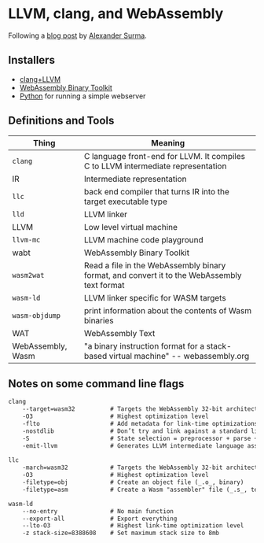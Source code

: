 # LLVM, clang, and WebAssembly

Following a [blog post][post] by [Alexander Surma][email].

[post]: https://surma.dev/things/c-to-webassembly/
[email]: surma@surmair.de

## Installers

* [clang+LLVM][1]
* [WebAssembly Binary Toolkit][2]
* [Python][3] for running a simple webserver

[1]: https://github.com/llvm/llvm-project/releases/download/llvmorg-18.1.8/clang+llvm-18.1.8-x86_64-pc-windows-msvc.tar.xz
[2]: https://github.com/WebAssembly/wabt/releases/download/1.0.36/wabt-1.0.36-windows.tar.gz
[3]: https://www.python.org/ftp/python/3.13.1/python-3.13.1-amd64.exe



## Definitions and Tools

| Thing              | Meaning                                                                                      | 
|--------------------|----------------------------------------------------------------------------------------------| 
| `clang`            | C language front-end for LLVM.  It compiles C to LLVM intermediate representation            | 
| IR                 | Intermediate representation                                                                  | 
| `llc`              | back end compiler that turns IR into the target executable type                              | 
| `lld`              | LLVM linker                                                                                  | 
| LLVM               | Low level virtual machine                                                                    | 
| `llvm-mc`          | LLVM machine code playground                                                                 | 
| wabt               | WebAssembly Binary Toolkit                                                                   | 
| `wasm2wat`         | Read a file in the WebAssembly binary format, and convert it to the WebAssembly text format  | 
| `wasm-ld`          | LLVM linker specific for WASM targets                                                        | 
| `wasm-objdump`     | print information about the contents of Wasm binaries                                        | 
| WAT                | WebAssembly Text                                                                             | 
| WebAssembly, Wasm  | "a binary instruction format for a stack-based virtual machine" -- webassembly.org           | 


## Notes on some command line flags


```txt
clang 
    --target=wasm32          # Targets the WebAssembly 32-bit architecture
    -O3                      # Highest optimization level
    -flto                    # Add metadata for link-time optimizations
    -nostdlib                # Don’t try and link against a standard library
    -S                       # State selection = preprocessor + parse + semantic analysis + LLVM generation
    -emit-llvm               # Generates LLVM intermediate language assembly files (_.ll_, text)
    
llc 
    -march=wasm32            # Targets the WebAssembly 32-bit architecture
    -O3                      # Highest optimization level
    -filetype=obj            # Create an object file (_.o_, binary)
    -filetype=asm            # Create a Wasm "assembler" file (_.s_, text)

wasm-ld 
    --no-entry               # No main function
    --export-all             # Export everything
    --lto-O3                 # Highest link-time optimization level
    -z stack-size=8388608    # Set maximum stack size to 8mb
```

